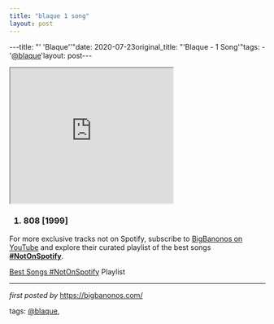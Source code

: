 ```yaml
---
title: "blaque 1 song"
layout: post
---
```

---title: "' 'Blaque''"date: 2020-07-23original_title: "'Blaque - 1 Song'"tags:  - '[@blaque](/tags/blaque/)'layout: post---<br /><div class="separator" ><iframe allowfullscreen="" class="BLOG_video_class" height="266" src="https://www.youtube.com/embed/AmEO4Qp2mFw" width="320" youtube-src-id="AmEO4Qp2mFw"></iframe></div><h3 ><ol><li>808 [1999]</li></ol></h3><!--Subscribe and Playlist Links--><div>    <p>For more exclusive tracks not on Spotify, subscribe to <a href="https://www.youtube.com/[@BigBanonos](/tags/BigBanonos/)" target="_blank">BigBanonos on YouTube</a> and explore their curated playlist of the best songs <strong>[#NotOnSpotify](/tags/NotOnSpotify/)</strong>.</p>    <p><a href="https://www.youtube.com/playlist?list=PLtuNtuTatqI0kFahUCbtbfenC_ET5O_tr" target="_blank">Best Songs [#NotOnSpotify](/tags/NotOnSpotify/) Playlist<br /></a></p></div><hr /><p><em>first posted by</em> <a href="https://bigbanonos.com/" rel="noopener" target="_new">https://bigbanonos.com/</a></p><p>tags: [@blaque](/tags/blaque/),</p>